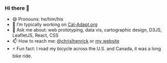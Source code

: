 ### Hi there 👋

- 😄 Pronouns: he/him/his
- 🔭 I’m typically working on [Cal-Adapt.org](https://cal-adapt.org/)
- 💬 Ask me about: web prototyping, data vis, cartographic design, D3JS, LeafletJS, React, CSS
- 📫 How to reach me: [@chrislhenrick](https://twitter.com/chrislhenrick) or [my website](https://clhenrick.io/contact/)
- ⚡ Fun fact: I road my bicycle across the U.S. and Canada, it was a long bike ride.
